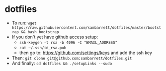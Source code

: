 # dotfiles
- To run: `wget https://raw.githubusercontent.com/sambarrett/dotfiles/master/bootstrap && bash bootstrap`
- If you don't yet have github access setup:
  - `ssh-keygen -t rsa -b 4096 -C "EMAIL_ADDRESS"`
  - `cat ~/.ssh/id_rsa.pub`
  - then go to: https://github.com/settings/keys and add the ssh key
- Then: `git clone git@github.com:sambarrett/dotfiles.git`
- And finally: `cd dotfiles && ./setupLinks --sudo`
